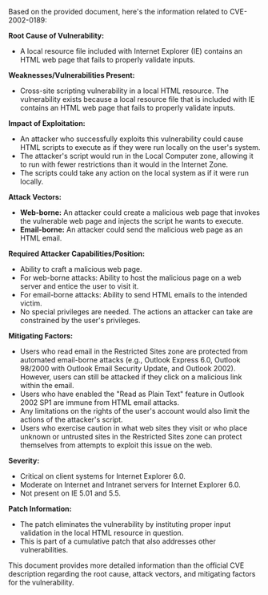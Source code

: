 Based on the provided document, here's the information related to CVE-2002-0189:

**Root Cause of Vulnerability:**
- A local resource file included with Internet Explorer (IE) contains an HTML web page that fails to properly validate inputs.

**Weaknesses/Vulnerabilities Present:**
- Cross-site scripting vulnerability in a local HTML resource. The vulnerability exists because a local resource file that is included with IE contains an HTML web page that fails to properly validate inputs.

**Impact of Exploitation:**
- An attacker who successfully exploits this vulnerability could cause HTML scripts to execute as if they were run locally on the user's system.
- The attacker's script would run in the Local Computer zone, allowing it to run with fewer restrictions than it would in the Internet Zone.
- The scripts could take any action on the local system as if it were run locally.

**Attack Vectors:**
- **Web-borne:** An attacker could create a malicious web page that invokes the vulnerable web page and injects the script he wants to execute.
- **Email-borne:** An attacker could send the malicious web page as an HTML email.

**Required Attacker Capabilities/Position:**
- Ability to craft a malicious web page.
- For web-borne attacks: Ability to host the malicious page on a web server and entice the user to visit it.
- For email-borne attacks: Ability to send HTML emails to the intended victim.
- No special privileges are needed. The actions an attacker can take are constrained by the user's privileges.

**Mitigating Factors:**
- Users who read email in the Restricted Sites zone are protected from automated email-borne attacks (e.g., Outlook Express 6.0, Outlook 98/2000 with Outlook Email Security Update, and Outlook 2002). However, users can still be attacked if they click on a malicious link within the email.
- Users who have enabled the "Read as Plain Text" feature in Outlook 2002 SP1 are immune from HTML email attacks.
- Any limitations on the rights of the user's account would also limit the actions of the attacker's script.
-  Users who exercise caution in what web sites they visit or who place unknown or untrusted sites in the Restricted Sites zone can protect themselves from attempts to exploit this issue on the web.

**Severity:**
- Critical on client systems for Internet Explorer 6.0.
- Moderate on Internet and Intranet servers for Internet Explorer 6.0.
- Not present on IE 5.01 and 5.5.

**Patch Information:**
- The patch eliminates the vulnerability by instituting proper input validation in the local HTML resource in question.
- This is part of a cumulative patch that also addresses other vulnerabilities.

This document provides more detailed information than the official CVE description regarding the root cause, attack vectors, and mitigating factors for the vulnerability.